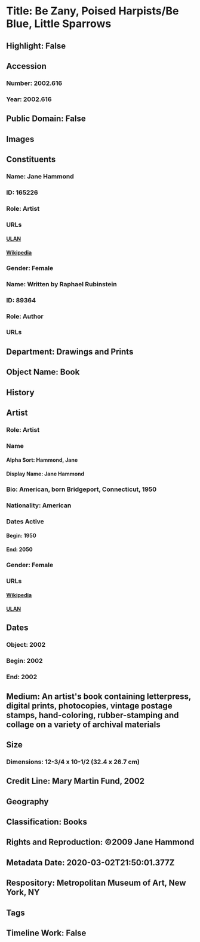 # Title: Be Zany, Poised Harpists/Be Blue, Little Sparrows
## Highlight: False
## Accession
### Number: 2002.616
### Year: 2002.616
## Public Domain: False
## Images
## Constituents
### Name: Jane Hammond
### ID: 165226
### Role: Artist
### URLs
#### [ULAN](http://vocab.getty.edu/page/ulan/500198679)
#### [Wikipedia](https://www.wikidata.org/wiki/Q6152343)
### Gender: Female
### Name: Written by Raphael Rubinstein
### ID: 89364
### Role: Author
### URLs
## Department: Drawings and Prints
## Object Name: Book
## History
## Artist
### Role: Artist
### Name
#### Alpha Sort: Hammond, Jane
#### Display Name: Jane Hammond
### Bio: American, born Bridgeport, Connecticut, 1950
### Nationality: American
### Dates Active
#### Begin: 1950
#### End: 2050
### Gender: Female
### URLs
#### [Wikipedia](https://www.wikidata.org/wiki/Q6152343)
#### [ULAN](http://vocab.getty.edu/page/ulan/500198679)
## Dates
### Object: 2002
### Begin: 2002
### End: 2002
## Medium: An artist's book containing letterpress, digital prints, photocopies, vintage postage stamps, hand-coloring, rubber-stamping and collage on a variety of archival materials
## Size
### Dimensions: 12-3/4 x 10-1/2 (32.4 x 26.7 cm)
## Credit Line: Mary Martin Fund, 2002
## Geography
## Classification: Books
## Rights and Reproduction: ©2009 Jane Hammond
## Metadata Date: 2020-03-02T21:50:01.377Z
## Respository: Metropolitan Museum of Art, New York, NY
## Tags
## Timeline Work: False